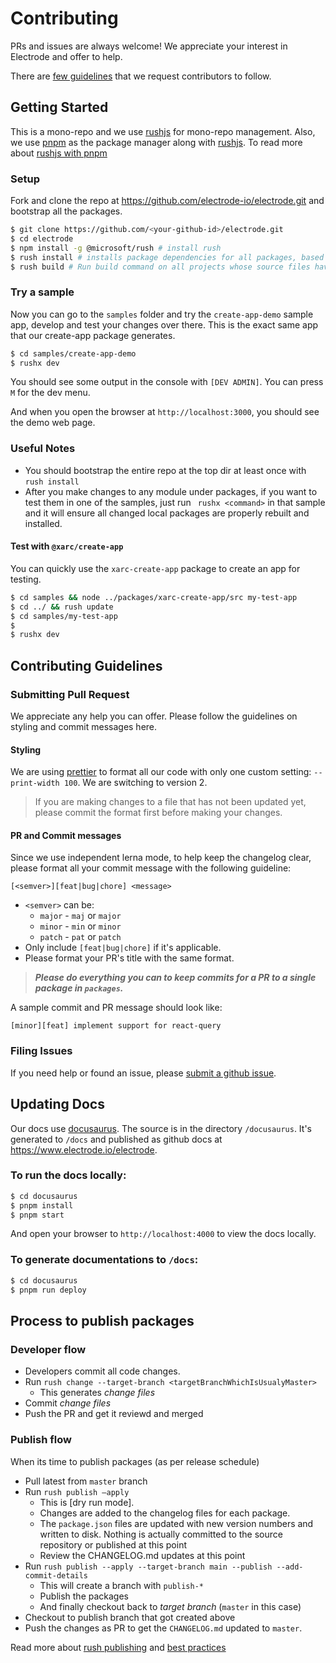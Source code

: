 # Contributing

PRs and issues are always welcome! We appreciate your interest in Electrode and offer to help.

There are [few guidelines](#contributing-guidelines) that we request contributors to follow.

## Getting Started

This is a mono-repo and we use [rushjs] for mono-repo management. Also, we use [pnpm] as the package manager along with [rushjs].
To read more about [rushjs with pnpm]

### Setup

Fork and clone the repo at <https://github.com/electrode-io/electrode.git> and bootstrap all the packages.

```bash
$ git clone https://github.com/<your-github-id>/electrode.git
$ cd electrode
$ npm install -g @microsoft/rush # install rush
$ rush install # installs package dependencies for all packages, based on the shrinkwrap file (pnpm-lock) that got created/updated using rush update.
$ rush build # Run build command on all projects whose source files have changed since the last successful build
```

### Try a sample

Now you can go to the `samples` folder and try the `create-app-demo` sample app, develop and test your changes over there. This is the exact same app that our create-app package generates.

```bash
$ cd samples/create-app-demo
$ rushx dev
```

You should see some output in the console with `[DEV ADMIN]`. You can press `M` for the dev menu.

And when you open the browser at `http://localhost:3000`, you should see the demo web page.

### **Useful** Notes

- You should bootstrap the entire repo at the top dir at least once with `rush install`
- After you make changes to any module under packages, if you want to test them in one of the samples, just run `` rushx <command>`` in that sample and it will ensure all changed local packages are properly rebuilt and installed.

#### Test with `@xarc/create-app`

You can quickly use the `xarc-create-app` package to create an app for testing.

```bash
$ cd samples && node ../packages/xarc-create-app/src my-test-app
$ cd ../ && rush update
$ cd samples/my-test-app
$ 
$ rushx dev
```

## Contributing Guidelines

### Submitting Pull Request

We appreciate any help you can offer. Please follow the guidelines on styling and commit messages here.

#### Styling

We are using [prettier] to format all our code with only one custom setting: `--print-width 100`. We are switching to version 2.

> If you are making changes to a file that has not been updated yet, please commit the format first before making your changes.

#### PR and Commit messages

Since we use independent lerna mode, to help keep the changelog clear, please format all your commit message with the following guideline:

`[<semver>][feat|bug|chore] <message>`

- `<semver>` can be:
  - `major` - `maj` or `major`
  - `minor` - `min` or `minor`
  - `patch` - `pat` or `patch`
- Only include `[feat|bug|chore]` if it's applicable.
- Please format your PR's title with the same format.

> **_Please do everything you can to keep commits for a PR to a single package in `packages`._**

A sample commit and PR message should look like:

```text
[minor][feat] implement support for react-query
```

### Filing Issues

If you need help or found an issue, please [submit a github issue](https://github.com/electrode-io/electrode/issues/new/choose).

## Updating Docs

Our docs use [docusaurus]. The source is in the directory `/docusaurus`. It's generated to `/docs` and published as github docs at <https://www.electrode.io/electrode>.

### To run the docs locally:

```bash
$ cd docusaurus
$ pnpm install
$ pnpm start
```

And open your browser to `http://localhost:4000` to view the docs locally.

### To generate documentations to `/docs`:

```bash
$ cd docusaurus
$ pnpm run deploy
```

## Process to publish packages

### Developer flow
- Developers commit all code changes.
- Run `rush change --target-branch <targetBranchWhichIsUsualyMaster>` 
  - This generates *change files*
- Commit *change files*
- Push the PR and get it reviewd and merged

### Publish flow
When its time to publish packages (as per release schedule)
- Pull latest from `master` branch
- Run `rush publish —apply`
    - This is [dry run mode]. 
    - Changes are added to the changelog files for each package.
    - The `package.json` files are updated with new version numbers and written to disk. Nothing is actually committed to the source repository or published at this point
    - Review the CHANGELOG.md updates at this point
- Run `rush publish --apply --target-branch main --publish --add-commit-details`
    - This will create a branch with `publish-*`
    - Publish the packages
    - And finally checkout back to *target branch* (`master` in this case)
- Checkout to publish branch that got created above 
- Push the changes as PR to get the `CHANGELOG.md` updated to `master`.

Read more about [rush publishing] and [best practices]


[prettier]: https://www.npmjs.com/package/prettier

[xclap-cli]: https://www.npmjs.com/package/xclap-cli
[docusaurus]: https://docusaurus.io/
[rushjs]: https://rushjs.io/pages/intro/welcome/
[rushjs with pnpm]: https://rushjs.io/pages/maintainer/package_managers/
[best practices]:  https://rushjs.io/pages/best_practices/change_logs/#recommended-practices
[pnpm]: https://pnpm.io/
[rush publishing]: https://rushjs.io/pages/maintainer/publishing/#dry-run-mode
